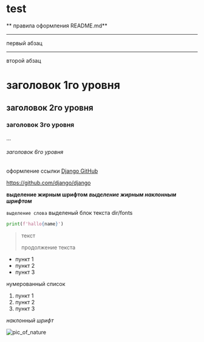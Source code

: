 # test
<GITHUB>

** правила оформления README.md**
</GITHUB>

***
первый абзац

---

второй абзац

# заголовок 1го уровня
## заголовок 2го уровня
### заголовок 3го уровня
...
###### заголовок 6го уровня

оформление ссылки [Django GitHub](https://github.com/django/django)

<https://github.com/django/django>

**выделение жирным шрифтом**
***выделение жирным наклонным шрифтом***


`выделение слова`
    выделеный блок 
    текста
    dir/fonts

```python
print(f'hallo{name}')
```


> текст
> 
> продолжение текста
* пункт 1
* пункт 2
* пункт 3

нумерованный список

1. пункт 1
2. пункт 2
3. пункт 3

_наклонный_ _шрифт_


![pic_of_nature](https://upload.wikimedia.org/wikipedia/commons/8/80/140-P1020281_-_Flickr_-_Laurie_Nature_Bee.jpg)


